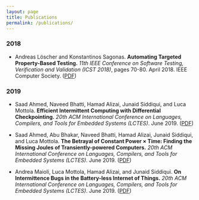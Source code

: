 ```yaml
---
layout: page
title: Publications
permalink: /publications/
---
```


### 2018

- Andreas Löscher and Konstantinos Sagonas. **Automating Targeted Property-Based Testing.** _11th IEEE Conference on Software Testing, Verification and Validation (ICST 2018)_, pages 70-80. April 2018. IEEE Computer Society. ([PDF][loscher/atpbt@ICST2018])

  [loscher/atpbt@ICST2018]: https://proper-testing.github.io/papers/icst2018.pdf "Preprint"
  
### 2019

- Saad Ahmed, Naveed Bhatti, Hamad Alizai, Junaid Siddiqui, and Luca Mottola. **Efficient Intermittent Computing with Differential Checkpointing.** _20th ACM International Conference on Languages, Compilers, and Tools for Embedded Systems (LCTES)_. June 2019. ([PDF][ahmed/lctes19dice])

  [ahmed/lctes19dice]: https://home.deib.polimi.it/mottola/papers/ahmed19efficient.pdf "Preprint"
  
- Saad Ahmed, Abu Bhakar, Naveed Bhatti, Hamad Alizai, Junaid Siddiqui, and Luca Mottola. **The Betrayal of Constant Power × Time: Finding the Missing Joules of Transiently-powered Computers.** _20th ACM International Conference on Languages, Compilers, and Tools for Embedded Systems (LCTES)_. June 2019. ([PDF][ahmed/lctes19epic])

  [ahmed/lctes19epic]: https://home.deib.polimi.it/mottola/papers/ahmed19betrayal.pdf "Preprint"
  
- Andrea Maioli, Luca Mottola, Hamad Alizai, and Junaid Siddiqui. **On Intermittence Bugs in the Battery-less Internet of Things.** _20th ACM International Conference on Languages, Compilers, and Tools for Embedded Systems (LCTES)_. June 2019. ([PDF][maioli/lctes19sceptic])

  [maioli/lctes19sceptic]: https://home.deib.polimi.it/mottola/papers/maioli19sceptic.pdf "Preprint"
